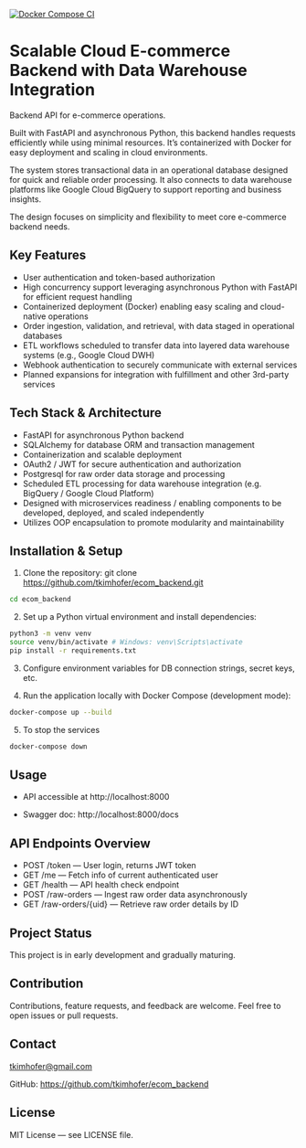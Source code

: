 [![Docker Compose CI](https://github.com/tkimhofer/ecom_backend/actions/workflows/main.yml/badge.svg)](https://github.com/tkimhofer/ecom_backend/actions/workflows/main.yml)

# Scalable Cloud E-commerce Backend with Data Warehouse Integration

Backend API for e-commerce operations.

Built with FastAPI and asynchronous Python, this backend handles requests efficiently while using minimal resources. It’s containerized with Docker for easy deployment and scaling in cloud environments.

The system stores transactional data in an operational database designed for quick and reliable order processing. It also connects to data warehouse platforms like Google Cloud BigQuery to support reporting and business insights.

The design focuses on simplicity and flexibility to meet core e-commerce backend needs.

## Key Features

- User authentication and token-based authorization
- High concurrency support leveraging asynchronous Python with FastAPI for efficient request handling
- Containerized deployment (Docker) enabling easy scaling and cloud-native operations
- Order ingestion, validation, and retrieval, with data staged in operational databases
- ETL workflows scheduled to transfer data into layered data warehouse systems (e.g., Google Cloud DWH)
- Webhook authentication to securely communicate with external services
- Planned expansions for integration with fulfillment and other 3rd-party services


## Tech Stack & Architecture

- FastAPI for asynchronous Python backend
- SQLAlchemy for database ORM and transaction management
- Containerization and scalable deployment
- OAuth2 / JWT for secure authentication and authorization
- Postgresql for raw order data storage and processing
- Scheduled ETL processing for data warehouse integration (e.g. BigQuery / Google Cloud Platform)
- Designed with microservices readiness / enabling components to be developed, deployed, and scaled independently
- Utilizes OOP encapsulation to promote modularity and maintainability



## Installation & Setup

1. Clone the repository:
git clone https://github.com/tkimhofer/ecom_backend.git
```bash
cd ecom_backend
```

2. Set up a Python virtual environment and install dependencies:
```bash
python3 -m venv venv
source venv/bin/activate # Windows: venv\Scripts\activate
pip install -r requirements.txt
```

3. Configure environment variables for DB connection strings, secret keys, etc.


4. Run the application locally with Docker Compose (development mode):
```bash
docker-compose up --build
```

5. To stop the services
```bash
docker-compose down
```


## Usage

- API accessible at http://localhost:8000

- Swagger doc: http://localhost:8000/docs

## API Endpoints Overview

- POST /token — User login, returns JWT token
- GET /me — Fetch info of current authenticated user
- GET /health — API health check endpoint
- POST /raw-orders — Ingest raw order data asynchronously
- GET /raw-orders/{uid} — Retrieve raw order details by ID


## Project Status

This project is in early development and gradually maturing.

## Contribution

Contributions, feature requests, and feedback are welcome. Feel free to open issues or pull requests.

## Contact

tkimhofer@gmail.com

GitHub: https://github.com/tkimhofer/ecom_backend

## License

MIT License — see LICENSE file.


